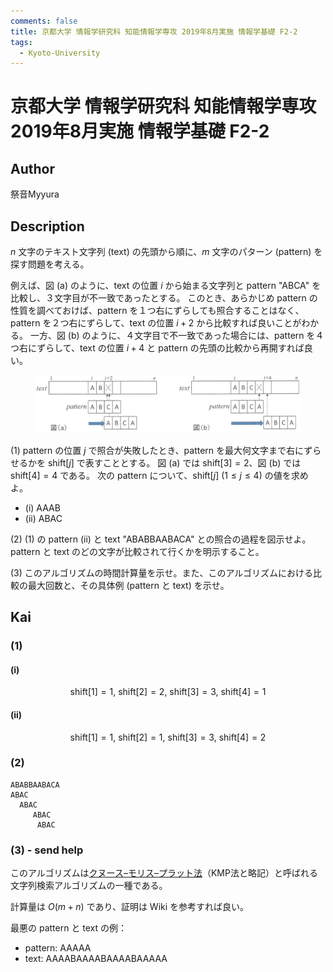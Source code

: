 ```yaml
---
comments: false
title: 京都大学 情報学研究科 知能情報学専攻 2019年8月実施 情報学基礎 F2-2
tags:
  - Kyoto-University
---
```

# 京都大学 情報学研究科 知能情報学専攻 2019年8月実施 情報学基礎 F2-2

## **Author**
祭音Myyura

## **Description**
$n$ 文字のテキスト文字列 (text) の先頭から順に、$m$ 文字のパターン (pattern) を探す問題を考える。

例えば、図 (a) のように、text の位置 $i$ から始まる文字列と pattern "ABCA" を比較し、３文字目が不一致であったとする。
このとき、あらかじめ pattern の性質を調べておけば、pattern を１つ右にずらしても照合することはなく、pattern を２つ右にずらして、text の位置 $i+2$ から比較すれば良いことがわかる。
一方、図 (b) のように、４文字目で不一致であった場合には、pattern を４つ右にずらして、text の位置 $i+4$ と pattern の先頭の比較から再開すれば良い。

<figure style="text-align:center;">
  <img src="https://raw.githubusercontent.com/Myyura/the_kai_project_assets/main/kakomonn/kyoto_university/informatics/ist_201908_kiso_f2_2_p1.png" width="600" alt=""/>
</figure>

(1) pattern の位置 $j$ で照合が失敗したとき、pattern を最大何文字まで右にずらせるかを $\text{shift}[j]$ で表すこととする。
図 (a) では $\text{shift}[3]=2$、図 (b) では $\text{shift}[4]=4$ である。
次の pattern について、$\text{shift}[j] \ (1 \leq j \leq 4)$ の値を求めよ。

- (i) AAAB
- (ii) ABAC

(2) (1) の pattern (ii) と text "ABABBAABACA" との照合の過程を図示せよ。
pattern と text のどの文字が比較されて行くかを明示すること。

(3) このアルゴリズムの時間計算量を示せ。また、このアルゴリズムにおける比較の最大回数と、その具体例 (pattern と text) を示せ。

## **Kai**
### (1)
#### (i)

$$
\text{shift}[1] = 1, \ \text{shift}[2] = 2, \ \text{shift}[3] = 3, \ \text{shift}[4] = 1
$$

#### (ii)

$$
\text{shift}[1] = 1, \ \text{shift}[2] = 1, \ \text{shift}[3] = 3, \ \text{shift}[4] = 2
$$

### (2)

```text
ABABBAABACA
ABAC
  ABAC
     ABAC
      ABAC
```

### (3) - send help
このアルゴリズムは[クヌース–モリス–プラット法](https://ja.wikipedia.org/wiki/%E3%82%AF%E3%83%8C%E3%83%BC%E3%82%B9%E2%80%93%E3%83%A2%E3%83%AA%E3%82%B9%E2%80%93%E3%83%97%E3%83%A9%E3%83%83%E3%83%88%E6%B3%95)（KMP法と略記）と呼ばれる文字列検索アルゴリズムの一種である。

計算量は $O(m+n)$ であり、証明は Wiki を参考すれば良い。

最悪の pattern と text の例：

- pattern: AAAAA
- text: AAAABAAAABAAAABAAAAA

